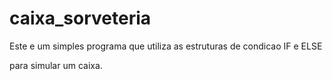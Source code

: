 # caixa_sorveteria


Este e um simples programa que utiliza as estruturas de condicao IF e ELSE

para simular um caixa.
